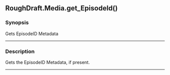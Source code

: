 RoughDraft.Media.get_EpisodeId()
--------------------------------

### Synopsis
Gets EpisodeID Metadata

---

### Description

Gets the EpisodeID Metadata, if present.

---
